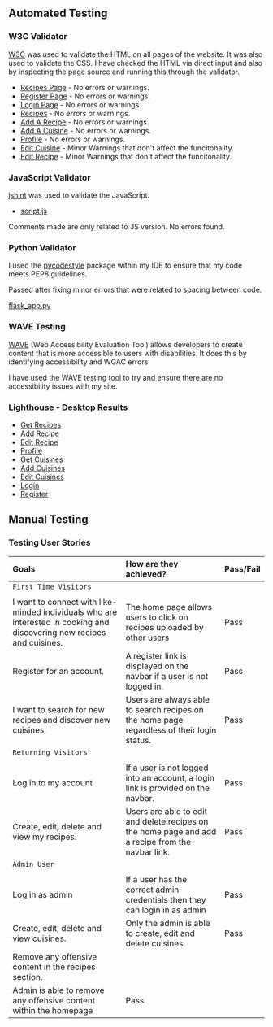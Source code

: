 ## Automated Testing

### W3C Validator

[W3C](https://validator.w3.org/) was used to validate the HTML on all pages of the website. It was also used to validate the CSS. I have checked the HTML via direct input and also by inspecting the page source and running this through the validator.

* [Recipes Page](https://validator.w3.org/nu/?doc=https%3A%2F%2Frecipe-journal-aavash-7fc97436a7e3.herokuapp.com%2F) - No errors or warnings.
* [Register Page](https://validator.w3.org/nu/?doc=https%3A%2F%2Frecipe-journal-aavash-7fc97436a7e3.herokuapp.com%2Fregister) - No errors or warnings.
* [Login Page](https://validator.w3.org/nu/?doc=https%3A%2F%2Frecipe-journal-aavash-7fc97436a7e3.herokuapp.com%2Flogin) - No errors or warnings.
* [Recipes](https://validator.w3.org/nu/?doc=https%3A%2F%2Frecipe-journal-aavash-7fc97436a7e3.herokuapp.com%2Fget_recipes) - No errors or warnings.
* [Add A Recipe](https://validator.w3.org/nu/?doc=https%3A%2F%2Frecipe-journal-aavash-7fc97436a7e3.herokuapp.com%2Fadd_recipe) - No errors or warnings.
* [Add A Cuisine](https://recipe-journal-aavash-7fc97436a7e3.herokuapp.com/get_cuisines) - No errors or warnings.
* [Profile](https://validator.w3.org/nu/?doc=https%3A%2F%2Frecipe-journal-aavash-7fc97436a7e3.herokuapp.com%2Fprofile%2Fadmin) - No errors or warnings.
* [Edit Cuisine](https://validator.w3.org/nu/?doc=https%3A%2F%2Frecipe-journal-aavash-7fc97436a7e3.herokuapp.com%2Fedit_cuisine%2F64d3c3568e713ddc22e1fe5e) - Minor Warnings that don't affect the funcitonality.
* [Edit Recipe](https://validator.w3.org/nu/?doc=https%3A%2F%2Frecipe-journal-aavash-7fc97436a7e3.herokuapp.com%2Fedit_recipe%2F64d35365e202d0bc73612233) - Minor Warnings that don't affect the funcitonality.

### JavaScript Validator

[jshint](https://jshint.com/) was used to validate the JavaScript.
 * [script.js](documentation/jshint.png)

Comments made are only related to JS version. No errors found.

### Python Validator

I used the [pycodestyle](https://pypi.org/project/pycodestyle/) package within my IDE to ensure that my code meets PEP8 guidelines.

Passed after fixing minor errors that were related to spacing between code.

[flask_app.py](documentation/pythontest.png)

### WAVE Testing

[WAVE](http://wave.webaim.org/) (Web Accessibility Evaluation Tool) allows developers to create content that is more accessible to users with disabilities. It does this by identifying accessibility and WGAC errors.

I have used the WAVE testing tool to try and ensure there are no accessibility issues with my site.

### Lighthouse - Desktop Results

- [Get Recipes](documentation/get_recipes.png)
- [Add Recipe](documentation/add_recipe.png)
- [Edit Recipe](documentation/edit_recipe.png)
- [Profile](documentation/get_recipes.png)
- [Get Cuisines](documentation/get_cuisines.png)
- [Add Cuisines](documentation/add_cuisine.png)
- [Edit Cuisines](documentation/edit_cuisine.png)
- [Login](documentation/login.png)
- [Register](documentation/register.png)

## Manual Testing

### Testing User Stories

| Goals | How are they achieved? | Pass/Fail |
| :--- | :--- | :--- |
| `First Time Visitors` |
|  |  |  |
| I want to connect with like-minded individuals who are interested in cooking and discovering new recipes and cuisines. | The home page allows users to click on recipes uploaded by other users | Pass |
| Register for an account. | A register link is displayed on the navbar if a user is not logged in. | Pass |
| I want to search for new recipes and discover new cuisines. | Users are always able to search recipes on the home page regardless of their login status. | Pass |
|`Returning Visitors`|
|  |  |  |
| Log in to my account | If a user is not logged into an account, a login link is provided on the navbar. | Pass |
| Create, edit, delete and view my recipes. | Users are able to edit and delete recipes on the home page and add a recipe from the navbar link. | Pass |
|`Admin User` |
|  |  |  |
| Log in as admin | If a user has the correct admin credentials then they can login in as admin | Pass |
| Create, edit, delete and view cuisines. | Only the admin is able to create, edit and delete cuisines  | Pass |
| Remove any offensive content in the recipes section.
 | Admin is able to remove any offensive content within the homepage  | Pass |
